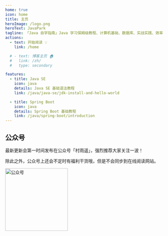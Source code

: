 ```yaml
---
home: true
icon: home
title: 主页
heroImage: /logo.png
heroText: JavaPark
tagline: 「Java 自学指南」Java 学习保姆级教程、计算机基础、数据库、实战实践、效率工具、资源分享、程序人生。
actions:
  - text: 开始阅读 💡
    link: /home

  # - text: 博客主页 🏠
  #   link: /zh/
  #   type: secondary

features:
  - title: Java SE
    icon: java
    details: Java SE 基础语法教程
    link: /java/java-se/jdk-install-and-hello-world

  - title: Spring Boot
    icon: java
    details: Spring Boot 基础教程
    link: /java/spring-boot/introduction
---
```


## 公众号

最新更新会第一时间发布在公众号「村雨遥」，强烈推荐大家关注一波！

除此之外，公众号上还会不定时有福利干货哦，但是不会同步到在线阅读网站。

<img src="https://cdn.jsdelivr.net/gh/cunyu1943/cunyu1943@main/imgs/wepublic.gif" width="200" alt="公众号" />
